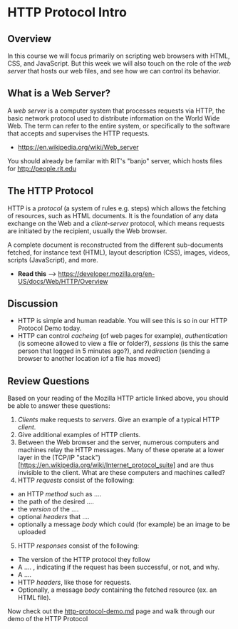 # HTTP Protocol Intro

## Overview
In this course we will focus primarily on scripting web browsers with HTML, CSS, and JavaScript. But this week we will also touch on the role of the *web server* that hosts our web files, and see how we can control its behavior. 

## What is a Web Server?
A *web server* is a computer system that processes requests via HTTP, the basic network protocol used to distribute information on the World Wide Web. The term can refer to the entire system, or specifically to the software that accepts and supervises the HTTP requests.

+ https://en.wikipedia.org/wiki/Web_server

You should already be familar with RIT's "banjo" server, which hosts files for http://people.rit.edu

## The HTTP Protocol
HTTP is a *protocol* (a system of rules e.g. steps) which allows the fetching of resources, such as HTML documents. It is the foundation of any data exchange on the Web and a *client-server* protocol, which means requests are initiated by the recipient, usually the Web browser. 

A complete document is reconstructed from the different sub-documents fetched, for instance text (HTML), layout description (CSS), images, videos, scripts (JavaScript), and more.

+ **Read this** --> https://developer.mozilla.org/en-US/docs/Web/HTTP/Overview

## Discussion
- HTTP is simple and human readable. You will see this is so in our HTTP Protocol Demo today.
- HTTP can control *cacheing* (of web pages for example), *authentication* (is someone allowed to view a file or folder?), *sessions* (is this the same person that logged in 5 minutes ago?), and *redirection* (sending a browser to another location iof a file has moved)

## Review Questions
Based on your reading of the Mozilla HTTP article linked above, you should be able to answer these questions:

1. *Clients* make requests to *servers*.  Give an example of a typical HTTP *client*.
1. Give additional examples of HTTP clients.
1. Between the Web browser and the server, numerous computers and machines relay the HTTP messages. Many of these operate at a lower  layer in the (TCP/IP "stack")[https://en.wikipedia.org/wiki/Internet_protocol_suite] and are thus invisible to the client. What are these computers and machines called?
1. HTTP *requests* consist of the following:
  - an HTTP *method* such as ....
  - the path of the desired ....
  - the *version* of the ....
  - optional *headers* that ....
  - optionally a message *body* which could (for example) be an image to be uploaded
5. HTTP *responses* consist of the following:
  - The version of the HTTP protocol they follow
  - A .... , indicating if the request has been successful, or not, and why.
  - A ....
  - HTTP *headers*, like those for requests.
  - Optionally, a message *body* containing the fetched resource (ex. an HTML file).
  
Now check out the [http-protocol-demo.md](http-protocol-demo.md) page and walk through our demo of the HTTP Protocol
